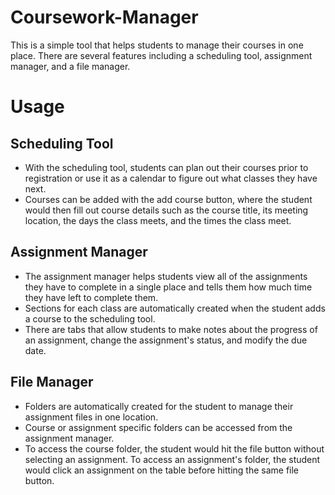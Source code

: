 # Coursework-Manager

This is a simple tool that helps students to manage their courses in one place.  There are several features including a scheduling tool, assignment manager, and a file manager. 

# Usage 

## Scheduling Tool

- With the scheduling tool, students can plan out their courses prior to registration or use it as a calendar to figure out what classes they have next.
- Courses can be added with the add course button, where the student would then fill out course details such as the course title, its meeting location, the days the class meets, and the times the class meet.

## Assignment Manager

- The assignment manager helps students view all of the assignments they have to complete in a single place and tells them how much time they have left to complete them.
- Sections for each class are automatically created when the student adds a course to the scheduling tool.
- There are tabs that allow students to make notes about the progress of an assignment, change the assignment's status, and modify the due date.

## File Manager

- Folders are automatically created for the student to manage their assignment files in one location.
- Course or assignment specific folders can be accessed from the assignment manager.
- To access the course folder, the student would hit the file button without selecting an assignment.  To access an assignment's folder, the student would click an assignment on the table before hitting the same file button.
   
